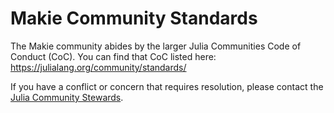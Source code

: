 Makie Community Standards
=========================

The Makie community abides by the larger Julia Communities Code of Conduct (CoC). You can find that CoC listed here: https://julialang.org/community/standards/

If you have a conflict or concern that requires resolution, please contact the [Julia Community Stewards](https://julialang.org/community/stewards/).
